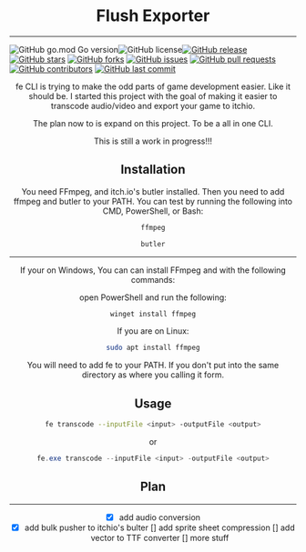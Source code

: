 # <div style="text-align: center;">Flush Exporter</div>

---

![GitHub go.mod Go version](https://img.shields.io/github/go-mod/go-version/flushwhy/fe)![GitHub license](https://img.shields.io/github/license/flushwhy/fe)[![GitHub release](https://img.shields.io/github/release/flushwhy/fe)](https://github.com/flushwhy/fe/releases) [![GitHub stars](https://img.shields.io/github/stars/flushwhy/fe)](https://github.com/flushwhy/fe/stargazers) [![GitHub forks](https://img.shields.io/github/forks/flushwhy/fe)](https://github.com/flushwhy/fe/network) [![GitHub issues](https://img.shields.io/github/issues/flushwhy/fe)](https://github.com/flushwhy/fe/issues) [![GitHub pull requests](https://img.shields.io/github/issues-pr/flushwhy/fe)](https://github.com/flushwhy/fe/pulls) [![GitHub contributors](https://img.shields.io/github/contributors/flushwhy/fe)](https://github.com/flushwhy/fe/graphs/contributors) [![GitHub last commit](https://img.shields.io/github/last-commit/flushwhy/fe)](https://github.com/flushwhy/fe/commits)

<div style="text-align: center;">

fe CLI is trying to make the odd parts of game development easier. Like it should be.
I started this project with the goal of making it easier to transcode audio/video and export your game to itchio.

The plan now to is expand on this project. To be a all in one CLI.

This is still a work in progress!!!

## Installation

You need FFmpeg, and itch.io's butler installed. Then you need to add ffmpeg and butler to your PATH. You can test by running the following into CMD, PowerShell, or Bash:

```bash
ffmpeg
```

```bash
butler
```

---

If your on Windows, You can can install FFmpeg and with the following commands:

open PowerShell and run the following:

```powershell
winget install ffmpeg
```

If you are on Linux:

```bash
sudo apt install ffmpeg
```

You will need to add fe to your PATH. If you don't put into the same directory as where you calling it form.

## Usage

```bash
fe transcode --inputFile <input> -outputFile <output>
```

or

```powershell
fe.exe transcode --inputFile <input> -outputFile <output>
```

## Plan

---

- [x] add audio conversion
- [x] add bulk pusher to itchio's bulter
  [] add sprite sheet compression
  [] add vector to TTF converter
  [] more stuff

</div>
